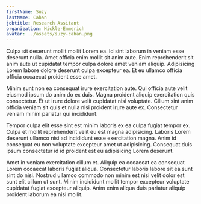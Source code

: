 ```yaml
---
firstName: Suzy
lastName: Cahan
jobtitle: Research Assitant
organization: Hickle-Emmerich
avatar: ../assets/suzy-cahan.png
---
```


Culpa sit deserunt mollit mollit Lorem ea. Id sint laborum in veniam esse
deserunt nulla. Amet officia enim mollit sit anim aute. Enim reprehenderit sit
anim aute ut cupidatat tempor culpa dolore amet veniam aliquip. Adipisicing
Lorem labore dolore deserunt culpa excepteur ea. Et eu ullamco officia officia
occaecat proident esse amet.

Minim sunt non ea consequat irure exercitation aute. Qui officia aute velit
eiusmod ipsum do anim do ex duis. Magna proident aliquip exercitation quis
consectetur. Et ut irure dolore velit cupidatat nisi voluptate. Cillum sint anim
officia veniam sit quis et nulla nisi proident irure aute ex. Consectetur veniam
minim pariatur qui incididunt.

Tempor culpa elit esse sint est minim laboris ex ea culpa fugiat tempor ex.
Culpa et mollit reprehenderit velit eu est magna adipisicing. Laboris Lorem
deserunt ullamco nisi ad incididunt esse exercitation magna. Anim id consequat
eu non voluptate excepteur amet ut adipisicing. Consequat duis ipsum consectetur
id id proident est eu adipisicing Lorem deserunt.

Amet in veniam exercitation cillum et. Aliquip ea occaecat ea consequat Lorem
occaecat laboris fugiat aliqua. Consectetur laboris labore sit ea sunt sint do
nisi. Nostrud ullamco commodo non minim est nisi velit dolor est sunt elit
cillum ut sunt. Minim incididunt mollit tempor excepteur voluptate cupidatat
fugiat excepteur aliquip. Anim enim aliqua duis pariatur aliquip proident
laborum ea nisi mollit.
